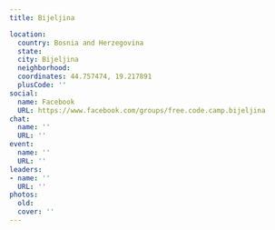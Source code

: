 ```yaml
---
title: Bijeljina

location:
  country: Bosnia and Herzegovina
  state: 
  city: Bijeljina
  neighborhood: 
  coordinates: 44.757474, 19.217891
  plusCode: ''
social:
  name: Facebook
  URL: https://www.facebook.com/groups/free.code.camp.bijeljina
chat:
  name: ''
  URL: ''
event:
  name: ''
  URL: ''
leaders:
- name: ''
  URL: ''
photos:
  old: 
  cover: ''
---
```

